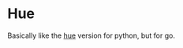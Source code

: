 # Hue

Basically like the [hue](https://github.com/UltimateHackers/hue) version for python, but for go.